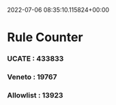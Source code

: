 2022-07-06 08:35:10.115824+00:00
# Rule Counter 
 ### UCATE : 433833

 ### Veneto : 19767

 ### Allowlist : 13923